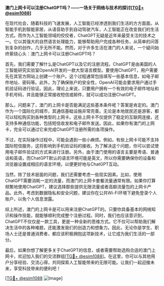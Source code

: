 **澳门上网卡可以注册ChatGPT吗？——一场关于网络与技术的探讨[[TG💪+ @esim1088](https://t.me/s/esim1088)]**

在现代社会，随着科技的飞速发展，人工智能已经渗透到我们生活的方方面面。从智能手机到智能家居，从语音助手到自动驾驶汽车，人工智能正在改变我们的生活方式。而作为人工智能领域的佼佼者，ChatGPT无疑是近年来最受关注的技术之一。它以其强大的自然语言处理能力，能够帮助用户完成各种任务，从简单的问答到复杂的创作，几乎无所不能。然而，对于许多生活在澳门的人来说，一个疑问始终萦绕心头：澳门上网卡可以注册ChatGPT吗？

首先，我们需要了解什么是ChatGPT以及它的注册流程。ChatGPT是由美国的人工智能研究实验室OpenAI开发的一款大型语言模型。要使用ChatGPT，用户需要先在其官方网站上创建一个账户。这个过程通常包括填写一些基本信息，如电子邮件地址、密码等。此外，为了确保账户的安全性，OpenAI可能会要求用户通过手机验证码进行验证。因此，理论上来说，只要用户拥有一个有效的电子邮件地址和手机号码，并且能够正常接收短信或邮件，就可以成功注册ChatGPT。

那么，问题来了，澳门的上网卡是否能满足这些基本条件呢？答案是肯定的。澳门作为一个国际化的城市，其通信基础设施非常完善。无论是本地居民还是游客，都可以轻松购买到各种类型的上网卡。这些上网卡不仅提供了稳定的互联网连接，还支持多种通信功能，包括短信收发和电子邮件发送。因此，如果你有澳门的上网卡，完全可以通过它来完成ChatGPT注册所需的各项操作。

不过，在实际操作过程中，可能会遇到一些小麻烦。例如，有些上网卡可能不支持国际短信服务，这将影响到手机验证码的接收。为了解决这个问题，你可以尝试使用电子邮件验证的方式来进行注册。另外，由于澳门使用的语言主要是粤语、普通话和英语，而ChatGPT默认的语言环境可能是英文，所以你需要确保你的设备和浏览器设置成相应的语言环境，以便更好地与ChatGPT互动。

当然，除了技术层面的问题，我们还需要考虑一些现实因素。比如，使用ChatGPT需要消耗一定的流量，而澳门的上网卡套餐流量通常有限。如果你打算频繁地使用ChatGPT，建议选择那些提供无限流量或者高额流量包的上网卡产品。此外，考虑到数据隐私和安全问题，建议你在公共Wi-Fi环境下避免登录个人账户，以免个人信息泄露。

综上所述，澳门的上网卡是可以用来注册ChatGPT的。只要你具备基本的网络知识和操作技能，就能够顺利完成整个注册过程。同时，我们也应该意识到，ChatGPT不仅仅是一款工具，更是一种全新的思维方式。它不仅可以帮助我们解决生活中的各种难题，还能激发我们的创造力和想象力。因此，无论你是学生、职场人士还是普通消费者，都应该积极拥抱这项新技术，让它成为我们生活的一部分。

最后，如果你想了解更多关于ChatGPT的信息，或者需要帮助选购合适的澳门上网卡，欢迎加入我们的交流群组[[TG💪+ @esim1088](https://t.me/s/esim1088)]。在这里，你可以与其他用户分享经验、交流心得，共同探索人工智能带来的无限可能。让我们一起迎接未来，享受科技带来的便利吧！

[[TG💪+ @esim1088](https://t.me/s/esim1088) ![Image](https://i.postimg.cc/4NQfJmqS/Snipaste-2025-05-13-00-14-12.png)]